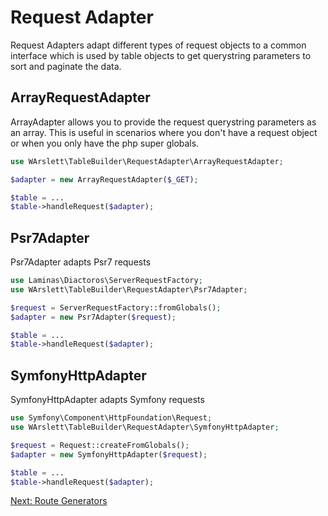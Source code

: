 # Request Adapter
Request Adapters adapt different types of request objects to a common interface which is used by table objects to get
querystring parameters to sort and paginate the data.

## <a name="ArrayRequestAdapter"></a>ArrayRequestAdapter
ArrayAdapter allows you to provide the request querystring parameters as an array. This is useful in scenarios where you
don't have a request object or when you only have the php super globals.
```php
use WArslett\TableBuilder\RequestAdapter\ArrayRequestAdapter;

$adapter = new ArrayRequestAdapter($_GET);

$table = ...
$table->handleRequest($adapter);
```

## <a name="Psr7Adapter"></a>Psr7Adapter
Psr7Adapter adapts Psr7 requests
```php
use Laminas\Diactoros\ServerRequestFactory;
use WArslett\TableBuilder\RequestAdapter\Psr7Adapter;

$request = ServerRequestFactory::fromGlobals();
$adapter = new Psr7Adapter($request);

$table = ...
$table->handleRequest($adapter);
```

## <a name="SymfonyHttpAdapter"></a>SymfonyHttpAdapter
SymfonyHttpAdapter adapts Symfony requests
```php
use Symfony\Component\HttpFoundation\Request;
use WArslett\TableBuilder\RequestAdapter\SymfonyHttpAdapter;

$request = Request::createFromGlobals();
$adapter = new SymfonyHttpAdapter($request);

$table = ...
$table->handleRequest($adapter);
```

[Next: Route Generators](./route_generators.md)
